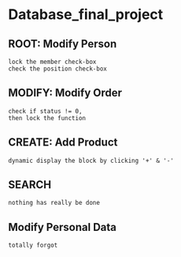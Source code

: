 # Database_final_project

## ROOT: Modify Person
    lock the member check-box
    check the position check-box
    
## MODIFY: Modify Order
    check if status != 0,
    then lock the function
    
## CREATE: Add Product
    dynamic display the block by clicking '+' & '-'

## SEARCH
    nothing has really be done

## **Modify Personal Data**
    totally forgot
